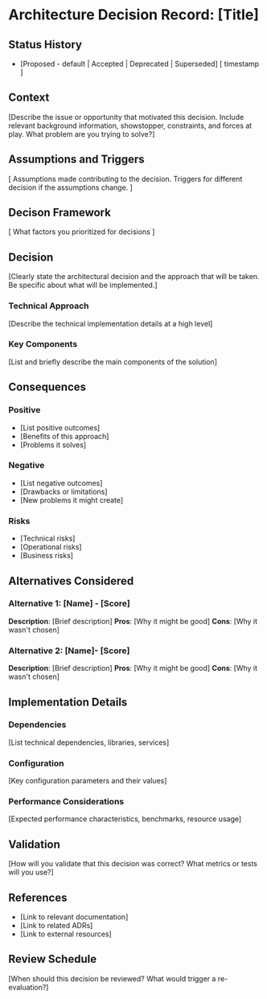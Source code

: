 # Architecture Decision Record: [Title] 

## Status History 
- [Proposed - default | Accepted | Deprecated | Superseded] [ timestamp ]

## Context
[Describe the issue or opportunity that motivated this decision. Include relevant background information, showstopper, constraints, and forces at play. What problem are you trying to solve?]

## Assumptions and Triggers
[ Assumptions made contributing to the decision. Triggers for different decision if the assumptions change. ]

## Decison Framework
[ What factors you prioritized for decisions ]

## Decision
[Clearly state the architectural decision and the approach that will be taken. Be specific about what will be implemented.]

### Technical Approach
[Describe the technical implementation details at a high level]

### Key Components
[List and briefly describe the main components of the solution]

## Consequences

### Positive
- [List positive outcomes]
- [Benefits of this approach]
- [Problems it solves]

### Negative
- [List negative outcomes]
- [Drawbacks or limitations]
- [New problems it might create]

### Risks
- [Technical risks]
- [Operational risks]
- [Business risks]

## Alternatives Considered

### Alternative 1: [Name] - [Score]
**Description**: [Brief description]
**Pros**: [Why it might be good]
**Cons**: [Why it wasn't chosen]

### Alternative 2: [Name]- [Score]
**Description**: [Brief description]
**Pros**: [Why it might be good]
**Cons**: [Why it wasn't chosen]

## Implementation Details

### Dependencies
[List technical dependencies, libraries, services]

### Configuration
[Key configuration parameters and their values]

### Performance Considerations
[Expected performance characteristics, benchmarks, resource usage]

## Validation
[How will you validate that this decision was correct? What metrics or tests will you use?]

## References
- [Link to relevant documentation]
- [Link to related ADRs]
- [Link to external resources]

## Review Schedule
[When should this decision be reviewed? What would trigger a re-evaluation?]